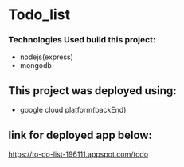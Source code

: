 # Todo_list


### Technologies Used build this project: 
* nodejs(express)
* mongodb

## This project was deployed using: 
* google cloud platform(backEnd)

## link for deployed app below:
https://to-do-list-196111.appspot.com/todo
